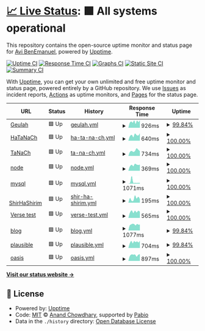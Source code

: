 # [📈 Live Status](https://benemanuel.github.io/status): <!--live status--> **🟩 All systems operational**

This repository contains the open-source uptime monitor and status page for [Avi BenEmanuel](https://geulah.org.il), powered by [Upptime](https://github.com/upptime/upptime).

[![Uptime CI](https://github.com/benemanuel/status/workflows/Uptime%20CI/badge.svg)](https://github.com/benemanuel/status/actions?query=workflow%3A%22Uptime+CI%22)
[![Response Time CI](https://github.com/benemanuel/status/workflows/Response%20Time%20CI/badge.svg)](https://github.com/benemanuel/status/actions?query=workflow%3A%22Response+Time+CI%22)
[![Graphs CI](https://github.com/benemanuel/status/workflows/Graphs%20CI/badge.svg)](https://github.com/benemanuel/status/actions?query=workflow%3A%22Graphs+CI%22)
[![Static Site CI](https://github.com/benemanuel/status/workflows/Static%20Site%20CI/badge.svg)](https://github.com/benemanuel/status/actions?query=workflow%3A%22Static+Site+CI%22)
[![Summary CI](https://github.com/benemanuel/status/workflows/Summary%20CI/badge.svg)](https://github.com/benemanuel/status/actions?query=workflow%3A%22Summary+CI%22)

With [Upptime](https://upptime.js.org), you can get your own unlimited and free uptime monitor and status page, powered entirely by a GitHub repository. We use [Issues](https://github.com/benemanuel/status/issues) as incident reports, [Actions](https://github.com/benemanuel/status/actions) as uptime monitors, and [Pages](https://benemanuel.github.io/status) for the status page.

<!--start: status pages-->
<!-- This summary is generated by Upptime (https://github.com/upptime/upptime) -->
<!-- Do not edit this manually, your changes will be overwritten -->
<!-- prettier-ignore -->
| URL | Status | History | Response Time | Uptime |
| --- | ------ | ------- | ------------- | ------ |
| <img alt="" src="https://icons.duckduckgo.com/ip3/geulah.org.il.ico" height="13"> [Geulah](https://geulah.org.il/) | 🟩 Up | [geulah.yml](https://github.com/benemanuel/status/commits/HEAD/history/geulah.yml) | <details><summary><img alt="Response time graph" src="./graphs/geulah/response-time-week.png" height="20"> 926ms</summary><br><a href="https://benemanuel.github.io/status/history/geulah"><img alt="Response time 631" src="https://img.shields.io/endpoint?url=https%3A%2F%2Fraw.githubusercontent.com%2Fbenemanuel%2Fstatus%2FHEAD%2Fapi%2Fgeulah%2Fresponse-time.json"></a><br><a href="https://benemanuel.github.io/status/history/geulah"><img alt="24-hour response time 754" src="https://img.shields.io/endpoint?url=https%3A%2F%2Fraw.githubusercontent.com%2Fbenemanuel%2Fstatus%2FHEAD%2Fapi%2Fgeulah%2Fresponse-time-day.json"></a><br><a href="https://benemanuel.github.io/status/history/geulah"><img alt="7-day response time 926" src="https://img.shields.io/endpoint?url=https%3A%2F%2Fraw.githubusercontent.com%2Fbenemanuel%2Fstatus%2FHEAD%2Fapi%2Fgeulah%2Fresponse-time-week.json"></a><br><a href="https://benemanuel.github.io/status/history/geulah"><img alt="30-day response time 1003" src="https://img.shields.io/endpoint?url=https%3A%2F%2Fraw.githubusercontent.com%2Fbenemanuel%2Fstatus%2FHEAD%2Fapi%2Fgeulah%2Fresponse-time-month.json"></a><br><a href="https://benemanuel.github.io/status/history/geulah"><img alt="1-year response time 670" src="https://img.shields.io/endpoint?url=https%3A%2F%2Fraw.githubusercontent.com%2Fbenemanuel%2Fstatus%2FHEAD%2Fapi%2Fgeulah%2Fresponse-time-year.json"></a></details> | <details><summary><a href="https://benemanuel.github.io/status/history/geulah">99.84%</a></summary><a href="https://benemanuel.github.io/status/history/geulah"><img alt="All-time uptime 99.98%" src="https://img.shields.io/endpoint?url=https%3A%2F%2Fraw.githubusercontent.com%2Fbenemanuel%2Fstatus%2FHEAD%2Fapi%2Fgeulah%2Fuptime.json"></a><br><a href="https://benemanuel.github.io/status/history/geulah"><img alt="24-hour uptime 100.00%" src="https://img.shields.io/endpoint?url=https%3A%2F%2Fraw.githubusercontent.com%2Fbenemanuel%2Fstatus%2FHEAD%2Fapi%2Fgeulah%2Fuptime-day.json"></a><br><a href="https://benemanuel.github.io/status/history/geulah"><img alt="7-day uptime 99.84%" src="https://img.shields.io/endpoint?url=https%3A%2F%2Fraw.githubusercontent.com%2Fbenemanuel%2Fstatus%2FHEAD%2Fapi%2Fgeulah%2Fuptime-week.json"></a><br><a href="https://benemanuel.github.io/status/history/geulah"><img alt="30-day uptime 99.96%" src="https://img.shields.io/endpoint?url=https%3A%2F%2Fraw.githubusercontent.com%2Fbenemanuel%2Fstatus%2FHEAD%2Fapi%2Fgeulah%2Fuptime-month.json"></a><br><a href="https://benemanuel.github.io/status/history/geulah"><img alt="1-year uptime 99.98%" src="https://img.shields.io/endpoint?url=https%3A%2F%2Fraw.githubusercontent.com%2Fbenemanuel%2Fstatus%2FHEAD%2Fapi%2Fgeulah%2Fuptime-year.json"></a></details>
| <img alt="" src="https://icons.duckduckgo.com/ip3/hatanach.geulah.org.il.ico" height="13"> [HaTaNaCh](https://hatanach.geulah.org.il/) | 🟩 Up | [ha-ta-na-ch.yml](https://github.com/benemanuel/status/commits/HEAD/history/ha-ta-na-ch.yml) | <details><summary><img alt="Response time graph" src="./graphs/ha-ta-na-ch/response-time-week.png" height="20"> 640ms</summary><br><a href="https://benemanuel.github.io/status/history/ha-ta-na-ch"><img alt="Response time 686" src="https://img.shields.io/endpoint?url=https%3A%2F%2Fraw.githubusercontent.com%2Fbenemanuel%2Fstatus%2FHEAD%2Fapi%2Fha-ta-na-ch%2Fresponse-time.json"></a><br><a href="https://benemanuel.github.io/status/history/ha-ta-na-ch"><img alt="24-hour response time 436" src="https://img.shields.io/endpoint?url=https%3A%2F%2Fraw.githubusercontent.com%2Fbenemanuel%2Fstatus%2FHEAD%2Fapi%2Fha-ta-na-ch%2Fresponse-time-day.json"></a><br><a href="https://benemanuel.github.io/status/history/ha-ta-na-ch"><img alt="7-day response time 640" src="https://img.shields.io/endpoint?url=https%3A%2F%2Fraw.githubusercontent.com%2Fbenemanuel%2Fstatus%2FHEAD%2Fapi%2Fha-ta-na-ch%2Fresponse-time-week.json"></a><br><a href="https://benemanuel.github.io/status/history/ha-ta-na-ch"><img alt="30-day response time 621" src="https://img.shields.io/endpoint?url=https%3A%2F%2Fraw.githubusercontent.com%2Fbenemanuel%2Fstatus%2FHEAD%2Fapi%2Fha-ta-na-ch%2Fresponse-time-month.json"></a><br><a href="https://benemanuel.github.io/status/history/ha-ta-na-ch"><img alt="1-year response time 695" src="https://img.shields.io/endpoint?url=https%3A%2F%2Fraw.githubusercontent.com%2Fbenemanuel%2Fstatus%2FHEAD%2Fapi%2Fha-ta-na-ch%2Fresponse-time-year.json"></a></details> | <details><summary><a href="https://benemanuel.github.io/status/history/ha-ta-na-ch">100.00%</a></summary><a href="https://benemanuel.github.io/status/history/ha-ta-na-ch"><img alt="All-time uptime 99.90%" src="https://img.shields.io/endpoint?url=https%3A%2F%2Fraw.githubusercontent.com%2Fbenemanuel%2Fstatus%2FHEAD%2Fapi%2Fha-ta-na-ch%2Fuptime.json"></a><br><a href="https://benemanuel.github.io/status/history/ha-ta-na-ch"><img alt="24-hour uptime 100.00%" src="https://img.shields.io/endpoint?url=https%3A%2F%2Fraw.githubusercontent.com%2Fbenemanuel%2Fstatus%2FHEAD%2Fapi%2Fha-ta-na-ch%2Fuptime-day.json"></a><br><a href="https://benemanuel.github.io/status/history/ha-ta-na-ch"><img alt="7-day uptime 100.00%" src="https://img.shields.io/endpoint?url=https%3A%2F%2Fraw.githubusercontent.com%2Fbenemanuel%2Fstatus%2FHEAD%2Fapi%2Fha-ta-na-ch%2Fuptime-week.json"></a><br><a href="https://benemanuel.github.io/status/history/ha-ta-na-ch"><img alt="30-day uptime 99.14%" src="https://img.shields.io/endpoint?url=https%3A%2F%2Fraw.githubusercontent.com%2Fbenemanuel%2Fstatus%2FHEAD%2Fapi%2Fha-ta-na-ch%2Fuptime-month.json"></a><br><a href="https://benemanuel.github.io/status/history/ha-ta-na-ch"><img alt="1-year uptime 99.89%" src="https://img.shields.io/endpoint?url=https%3A%2F%2Fraw.githubusercontent.com%2Fbenemanuel%2Fstatus%2FHEAD%2Fapi%2Fha-ta-na-ch%2Fuptime-year.json"></a></details>
| <img alt="" src="https://icons.duckduckgo.com/ip3/tanach.geulah.org.il.ico" height="13"> [TaNaCh](https://tanach.geulah.org.il/) | 🟩 Up | [ta-na-ch.yml](https://github.com/benemanuel/status/commits/HEAD/history/ta-na-ch.yml) | <details><summary><img alt="Response time graph" src="./graphs/ta-na-ch/response-time-week.png" height="20"> 734ms</summary><br><a href="https://benemanuel.github.io/status/history/ta-na-ch"><img alt="Response time 711" src="https://img.shields.io/endpoint?url=https%3A%2F%2Fraw.githubusercontent.com%2Fbenemanuel%2Fstatus%2FHEAD%2Fapi%2Fta-na-ch%2Fresponse-time.json"></a><br><a href="https://benemanuel.github.io/status/history/ta-na-ch"><img alt="24-hour response time 947" src="https://img.shields.io/endpoint?url=https%3A%2F%2Fraw.githubusercontent.com%2Fbenemanuel%2Fstatus%2FHEAD%2Fapi%2Fta-na-ch%2Fresponse-time-day.json"></a><br><a href="https://benemanuel.github.io/status/history/ta-na-ch"><img alt="7-day response time 734" src="https://img.shields.io/endpoint?url=https%3A%2F%2Fraw.githubusercontent.com%2Fbenemanuel%2Fstatus%2FHEAD%2Fapi%2Fta-na-ch%2Fresponse-time-week.json"></a><br><a href="https://benemanuel.github.io/status/history/ta-na-ch"><img alt="30-day response time 638" src="https://img.shields.io/endpoint?url=https%3A%2F%2Fraw.githubusercontent.com%2Fbenemanuel%2Fstatus%2FHEAD%2Fapi%2Fta-na-ch%2Fresponse-time-month.json"></a><br><a href="https://benemanuel.github.io/status/history/ta-na-ch"><img alt="1-year response time 711" src="https://img.shields.io/endpoint?url=https%3A%2F%2Fraw.githubusercontent.com%2Fbenemanuel%2Fstatus%2FHEAD%2Fapi%2Fta-na-ch%2Fresponse-time-year.json"></a></details> | <details><summary><a href="https://benemanuel.github.io/status/history/ta-na-ch">100.00%</a></summary><a href="https://benemanuel.github.io/status/history/ta-na-ch"><img alt="All-time uptime 99.71%" src="https://img.shields.io/endpoint?url=https%3A%2F%2Fraw.githubusercontent.com%2Fbenemanuel%2Fstatus%2FHEAD%2Fapi%2Fta-na-ch%2Fuptime.json"></a><br><a href="https://benemanuel.github.io/status/history/ta-na-ch"><img alt="24-hour uptime 100.00%" src="https://img.shields.io/endpoint?url=https%3A%2F%2Fraw.githubusercontent.com%2Fbenemanuel%2Fstatus%2FHEAD%2Fapi%2Fta-na-ch%2Fuptime-day.json"></a><br><a href="https://benemanuel.github.io/status/history/ta-na-ch"><img alt="7-day uptime 100.00%" src="https://img.shields.io/endpoint?url=https%3A%2F%2Fraw.githubusercontent.com%2Fbenemanuel%2Fstatus%2FHEAD%2Fapi%2Fta-na-ch%2Fuptime-week.json"></a><br><a href="https://benemanuel.github.io/status/history/ta-na-ch"><img alt="30-day uptime 99.14%" src="https://img.shields.io/endpoint?url=https%3A%2F%2Fraw.githubusercontent.com%2Fbenemanuel%2Fstatus%2FHEAD%2Fapi%2Fta-na-ch%2Fuptime-month.json"></a><br><a href="https://benemanuel.github.io/status/history/ta-na-ch"><img alt="1-year uptime 99.71%" src="https://img.shields.io/endpoint?url=https%3A%2F%2Fraw.githubusercontent.com%2Fbenemanuel%2Fstatus%2FHEAD%2Fapi%2Fta-na-ch%2Fuptime-year.json"></a></details>
| <img alt="" src="https://icons.duckduckgo.com/ip3/nodejs.geulah.org.il.ico" height="13"> [node](http://nodejs.geulah.org.il:3000/) | 🟩 Up | [node.yml](https://github.com/benemanuel/status/commits/HEAD/history/node.yml) | <details><summary><img alt="Response time graph" src="./graphs/node/response-time-week.png" height="20"> 369ms</summary><br><a href="https://benemanuel.github.io/status/history/node"><img alt="Response time 411" src="https://img.shields.io/endpoint?url=https%3A%2F%2Fraw.githubusercontent.com%2Fbenemanuel%2Fstatus%2FHEAD%2Fapi%2Fnode%2Fresponse-time.json"></a><br><a href="https://benemanuel.github.io/status/history/node"><img alt="24-hour response time 277" src="https://img.shields.io/endpoint?url=https%3A%2F%2Fraw.githubusercontent.com%2Fbenemanuel%2Fstatus%2FHEAD%2Fapi%2Fnode%2Fresponse-time-day.json"></a><br><a href="https://benemanuel.github.io/status/history/node"><img alt="7-day response time 369" src="https://img.shields.io/endpoint?url=https%3A%2F%2Fraw.githubusercontent.com%2Fbenemanuel%2Fstatus%2FHEAD%2Fapi%2Fnode%2Fresponse-time-week.json"></a><br><a href="https://benemanuel.github.io/status/history/node"><img alt="30-day response time 363" src="https://img.shields.io/endpoint?url=https%3A%2F%2Fraw.githubusercontent.com%2Fbenemanuel%2Fstatus%2FHEAD%2Fapi%2Fnode%2Fresponse-time-month.json"></a><br><a href="https://benemanuel.github.io/status/history/node"><img alt="1-year response time 411" src="https://img.shields.io/endpoint?url=https%3A%2F%2Fraw.githubusercontent.com%2Fbenemanuel%2Fstatus%2FHEAD%2Fapi%2Fnode%2Fresponse-time-year.json"></a></details> | <details><summary><a href="https://benemanuel.github.io/status/history/node">100.00%</a></summary><a href="https://benemanuel.github.io/status/history/node"><img alt="All-time uptime 96.27%" src="https://img.shields.io/endpoint?url=https%3A%2F%2Fraw.githubusercontent.com%2Fbenemanuel%2Fstatus%2FHEAD%2Fapi%2Fnode%2Fuptime.json"></a><br><a href="https://benemanuel.github.io/status/history/node"><img alt="24-hour uptime 100.00%" src="https://img.shields.io/endpoint?url=https%3A%2F%2Fraw.githubusercontent.com%2Fbenemanuel%2Fstatus%2FHEAD%2Fapi%2Fnode%2Fuptime-day.json"></a><br><a href="https://benemanuel.github.io/status/history/node"><img alt="7-day uptime 100.00%" src="https://img.shields.io/endpoint?url=https%3A%2F%2Fraw.githubusercontent.com%2Fbenemanuel%2Fstatus%2FHEAD%2Fapi%2Fnode%2Fuptime-week.json"></a><br><a href="https://benemanuel.github.io/status/history/node"><img alt="30-day uptime 100.00%" src="https://img.shields.io/endpoint?url=https%3A%2F%2Fraw.githubusercontent.com%2Fbenemanuel%2Fstatus%2FHEAD%2Fapi%2Fnode%2Fuptime-month.json"></a><br><a href="https://benemanuel.github.io/status/history/node"><img alt="1-year uptime 96.27%" src="https://img.shields.io/endpoint?url=https%3A%2F%2Fraw.githubusercontent.com%2Fbenemanuel%2Fstatus%2FHEAD%2Fapi%2Fnode%2Fuptime-year.json"></a></details>
| <img alt="" src="https://icons.duckduckgo.com/ip3/mysql.geulah.org.il.ico" height="13"> [mysql](http://mysql.geulah.org.il/) | 🟩 Up | [mysql.yml](https://github.com/benemanuel/status/commits/HEAD/history/mysql.yml) | <details><summary><img alt="Response time graph" src="./graphs/mysql/response-time-week.png" height="20"> 1071ms</summary><br><a href="https://benemanuel.github.io/status/history/mysql"><img alt="Response time 510" src="https://img.shields.io/endpoint?url=https%3A%2F%2Fraw.githubusercontent.com%2Fbenemanuel%2Fstatus%2FHEAD%2Fapi%2Fmysql%2Fresponse-time.json"></a><br><a href="https://benemanuel.github.io/status/history/mysql"><img alt="24-hour response time 302" src="https://img.shields.io/endpoint?url=https%3A%2F%2Fraw.githubusercontent.com%2Fbenemanuel%2Fstatus%2FHEAD%2Fapi%2Fmysql%2Fresponse-time-day.json"></a><br><a href="https://benemanuel.github.io/status/history/mysql"><img alt="7-day response time 1071" src="https://img.shields.io/endpoint?url=https%3A%2F%2Fraw.githubusercontent.com%2Fbenemanuel%2Fstatus%2FHEAD%2Fapi%2Fmysql%2Fresponse-time-week.json"></a><br><a href="https://benemanuel.github.io/status/history/mysql"><img alt="30-day response time 581" src="https://img.shields.io/endpoint?url=https%3A%2F%2Fraw.githubusercontent.com%2Fbenemanuel%2Fstatus%2FHEAD%2Fapi%2Fmysql%2Fresponse-time-month.json"></a><br><a href="https://benemanuel.github.io/status/history/mysql"><img alt="1-year response time 510" src="https://img.shields.io/endpoint?url=https%3A%2F%2Fraw.githubusercontent.com%2Fbenemanuel%2Fstatus%2FHEAD%2Fapi%2Fmysql%2Fresponse-time-year.json"></a></details> | <details><summary><a href="https://benemanuel.github.io/status/history/mysql">100.00%</a></summary><a href="https://benemanuel.github.io/status/history/mysql"><img alt="All-time uptime 99.75%" src="https://img.shields.io/endpoint?url=https%3A%2F%2Fraw.githubusercontent.com%2Fbenemanuel%2Fstatus%2FHEAD%2Fapi%2Fmysql%2Fuptime.json"></a><br><a href="https://benemanuel.github.io/status/history/mysql"><img alt="24-hour uptime 100.00%" src="https://img.shields.io/endpoint?url=https%3A%2F%2Fraw.githubusercontent.com%2Fbenemanuel%2Fstatus%2FHEAD%2Fapi%2Fmysql%2Fuptime-day.json"></a><br><a href="https://benemanuel.github.io/status/history/mysql"><img alt="7-day uptime 100.00%" src="https://img.shields.io/endpoint?url=https%3A%2F%2Fraw.githubusercontent.com%2Fbenemanuel%2Fstatus%2FHEAD%2Fapi%2Fmysql%2Fuptime-week.json"></a><br><a href="https://benemanuel.github.io/status/history/mysql"><img alt="30-day uptime 100.00%" src="https://img.shields.io/endpoint?url=https%3A%2F%2Fraw.githubusercontent.com%2Fbenemanuel%2Fstatus%2FHEAD%2Fapi%2Fmysql%2Fuptime-month.json"></a><br><a href="https://benemanuel.github.io/status/history/mysql"><img alt="1-year uptime 99.75%" src="https://img.shields.io/endpoint?url=https%3A%2F%2Fraw.githubusercontent.com%2Fbenemanuel%2Fstatus%2FHEAD%2Fapi%2Fmysql%2Fuptime-year.json"></a></details>
| <img alt="" src="https://icons.duckduckgo.com/ip3/shirhashirim.org.il.ico" height="13"> [ShirHaShirim](https://shirhashirim.org.il/) | 🟩 Up | [shir-ha-shirim.yml](https://github.com/benemanuel/status/commits/HEAD/history/shir-ha-shirim.yml) | <details><summary><img alt="Response time graph" src="./graphs/shir-ha-shirim/response-time-week.png" height="20"> 195ms</summary><br><a href="https://benemanuel.github.io/status/history/shir-ha-shirim"><img alt="Response time 194" src="https://img.shields.io/endpoint?url=https%3A%2F%2Fraw.githubusercontent.com%2Fbenemanuel%2Fstatus%2FHEAD%2Fapi%2Fshir-ha-shirim%2Fresponse-time.json"></a><br><a href="https://benemanuel.github.io/status/history/shir-ha-shirim"><img alt="24-hour response time 99" src="https://img.shields.io/endpoint?url=https%3A%2F%2Fraw.githubusercontent.com%2Fbenemanuel%2Fstatus%2FHEAD%2Fapi%2Fshir-ha-shirim%2Fresponse-time-day.json"></a><br><a href="https://benemanuel.github.io/status/history/shir-ha-shirim"><img alt="7-day response time 195" src="https://img.shields.io/endpoint?url=https%3A%2F%2Fraw.githubusercontent.com%2Fbenemanuel%2Fstatus%2FHEAD%2Fapi%2Fshir-ha-shirim%2Fresponse-time-week.json"></a><br><a href="https://benemanuel.github.io/status/history/shir-ha-shirim"><img alt="30-day response time 177" src="https://img.shields.io/endpoint?url=https%3A%2F%2Fraw.githubusercontent.com%2Fbenemanuel%2Fstatus%2FHEAD%2Fapi%2Fshir-ha-shirim%2Fresponse-time-month.json"></a><br><a href="https://benemanuel.github.io/status/history/shir-ha-shirim"><img alt="1-year response time 196" src="https://img.shields.io/endpoint?url=https%3A%2F%2Fraw.githubusercontent.com%2Fbenemanuel%2Fstatus%2FHEAD%2Fapi%2Fshir-ha-shirim%2Fresponse-time-year.json"></a></details> | <details><summary><a href="https://benemanuel.github.io/status/history/shir-ha-shirim">100.00%</a></summary><a href="https://benemanuel.github.io/status/history/shir-ha-shirim"><img alt="All-time uptime 100.00%" src="https://img.shields.io/endpoint?url=https%3A%2F%2Fraw.githubusercontent.com%2Fbenemanuel%2Fstatus%2FHEAD%2Fapi%2Fshir-ha-shirim%2Fuptime.json"></a><br><a href="https://benemanuel.github.io/status/history/shir-ha-shirim"><img alt="24-hour uptime 100.00%" src="https://img.shields.io/endpoint?url=https%3A%2F%2Fraw.githubusercontent.com%2Fbenemanuel%2Fstatus%2FHEAD%2Fapi%2Fshir-ha-shirim%2Fuptime-day.json"></a><br><a href="https://benemanuel.github.io/status/history/shir-ha-shirim"><img alt="7-day uptime 100.00%" src="https://img.shields.io/endpoint?url=https%3A%2F%2Fraw.githubusercontent.com%2Fbenemanuel%2Fstatus%2FHEAD%2Fapi%2Fshir-ha-shirim%2Fuptime-week.json"></a><br><a href="https://benemanuel.github.io/status/history/shir-ha-shirim"><img alt="30-day uptime 100.00%" src="https://img.shields.io/endpoint?url=https%3A%2F%2Fraw.githubusercontent.com%2Fbenemanuel%2Fstatus%2FHEAD%2Fapi%2Fshir-ha-shirim%2Fuptime-month.json"></a><br><a href="https://benemanuel.github.io/status/history/shir-ha-shirim"><img alt="1-year uptime 100.00%" src="https://img.shields.io/endpoint?url=https%3A%2F%2Fraw.githubusercontent.com%2Fbenemanuel%2Fstatus%2FHEAD%2Fapi%2Fshir-ha-shirim%2Fuptime-year.json"></a></details>
| <img alt="" src="https://icons.duckduckgo.com/ip3/hatanach.geulah.org.il.ico" height="13"> [Verse test](https://hatanach.geulah.org.il/verse/?cit=Zeph3:8&text) | 🟩 Up | [verse-test.yml](https://github.com/benemanuel/status/commits/HEAD/history/verse-test.yml) | <details><summary><img alt="Response time graph" src="./graphs/verse-test/response-time-week.png" height="20"> 565ms</summary><br><a href="https://benemanuel.github.io/status/history/verse-test"><img alt="Response time 770" src="https://img.shields.io/endpoint?url=https%3A%2F%2Fraw.githubusercontent.com%2Fbenemanuel%2Fstatus%2FHEAD%2Fapi%2Fverse-test%2Fresponse-time.json"></a><br><a href="https://benemanuel.github.io/status/history/verse-test"><img alt="24-hour response time 474" src="https://img.shields.io/endpoint?url=https%3A%2F%2Fraw.githubusercontent.com%2Fbenemanuel%2Fstatus%2FHEAD%2Fapi%2Fverse-test%2Fresponse-time-day.json"></a><br><a href="https://benemanuel.github.io/status/history/verse-test"><img alt="7-day response time 565" src="https://img.shields.io/endpoint?url=https%3A%2F%2Fraw.githubusercontent.com%2Fbenemanuel%2Fstatus%2FHEAD%2Fapi%2Fverse-test%2Fresponse-time-week.json"></a><br><a href="https://benemanuel.github.io/status/history/verse-test"><img alt="30-day response time 2103" src="https://img.shields.io/endpoint?url=https%3A%2F%2Fraw.githubusercontent.com%2Fbenemanuel%2Fstatus%2FHEAD%2Fapi%2Fverse-test%2Fresponse-time-month.json"></a><br><a href="https://benemanuel.github.io/status/history/verse-test"><img alt="1-year response time 871" src="https://img.shields.io/endpoint?url=https%3A%2F%2Fraw.githubusercontent.com%2Fbenemanuel%2Fstatus%2FHEAD%2Fapi%2Fverse-test%2Fresponse-time-year.json"></a></details> | <details><summary><a href="https://benemanuel.github.io/status/history/verse-test">100.00%</a></summary><a href="https://benemanuel.github.io/status/history/verse-test"><img alt="All-time uptime 99.56%" src="https://img.shields.io/endpoint?url=https%3A%2F%2Fraw.githubusercontent.com%2Fbenemanuel%2Fstatus%2FHEAD%2Fapi%2Fverse-test%2Fuptime.json"></a><br><a href="https://benemanuel.github.io/status/history/verse-test"><img alt="24-hour uptime 100.00%" src="https://img.shields.io/endpoint?url=https%3A%2F%2Fraw.githubusercontent.com%2Fbenemanuel%2Fstatus%2FHEAD%2Fapi%2Fverse-test%2Fuptime-day.json"></a><br><a href="https://benemanuel.github.io/status/history/verse-test"><img alt="7-day uptime 100.00%" src="https://img.shields.io/endpoint?url=https%3A%2F%2Fraw.githubusercontent.com%2Fbenemanuel%2Fstatus%2FHEAD%2Fapi%2Fverse-test%2Fuptime-week.json"></a><br><a href="https://benemanuel.github.io/status/history/verse-test"><img alt="30-day uptime 99.14%" src="https://img.shields.io/endpoint?url=https%3A%2F%2Fraw.githubusercontent.com%2Fbenemanuel%2Fstatus%2FHEAD%2Fapi%2Fverse-test%2Fuptime-month.json"></a><br><a href="https://benemanuel.github.io/status/history/verse-test"><img alt="1-year uptime 99.47%" src="https://img.shields.io/endpoint?url=https%3A%2F%2Fraw.githubusercontent.com%2Fbenemanuel%2Fstatus%2FHEAD%2Fapi%2Fverse-test%2Fuptime-year.json"></a></details>
| <img alt="" src="https://icons.duckduckgo.com/ip3/benemanuel.geulah.org.il.ico" height="13"> [blog](https://benemanuel.geulah.org.il/feed.xml) | 🟩 Up | [blog.yml](https://github.com/benemanuel/status/commits/HEAD/history/blog.yml) | <details><summary><img alt="Response time graph" src="./graphs/blog/response-time-week.png" height="20"> 1077ms</summary><br><a href="https://benemanuel.github.io/status/history/blog"><img alt="Response time 919" src="https://img.shields.io/endpoint?url=https%3A%2F%2Fraw.githubusercontent.com%2Fbenemanuel%2Fstatus%2FHEAD%2Fapi%2Fblog%2Fresponse-time.json"></a><br><a href="https://benemanuel.github.io/status/history/blog"><img alt="24-hour response time 932" src="https://img.shields.io/endpoint?url=https%3A%2F%2Fraw.githubusercontent.com%2Fbenemanuel%2Fstatus%2FHEAD%2Fapi%2Fblog%2Fresponse-time-day.json"></a><br><a href="https://benemanuel.github.io/status/history/blog"><img alt="7-day response time 1077" src="https://img.shields.io/endpoint?url=https%3A%2F%2Fraw.githubusercontent.com%2Fbenemanuel%2Fstatus%2FHEAD%2Fapi%2Fblog%2Fresponse-time-week.json"></a><br><a href="https://benemanuel.github.io/status/history/blog"><img alt="30-day response time 1019" src="https://img.shields.io/endpoint?url=https%3A%2F%2Fraw.githubusercontent.com%2Fbenemanuel%2Fstatus%2FHEAD%2Fapi%2Fblog%2Fresponse-time-month.json"></a><br><a href="https://benemanuel.github.io/status/history/blog"><img alt="1-year response time 922" src="https://img.shields.io/endpoint?url=https%3A%2F%2Fraw.githubusercontent.com%2Fbenemanuel%2Fstatus%2FHEAD%2Fapi%2Fblog%2Fresponse-time-year.json"></a></details> | <details><summary><a href="https://benemanuel.github.io/status/history/blog">99.84%</a></summary><a href="https://benemanuel.github.io/status/history/blog"><img alt="All-time uptime 99.26%" src="https://img.shields.io/endpoint?url=https%3A%2F%2Fraw.githubusercontent.com%2Fbenemanuel%2Fstatus%2FHEAD%2Fapi%2Fblog%2Fuptime.json"></a><br><a href="https://benemanuel.github.io/status/history/blog"><img alt="24-hour uptime 100.00%" src="https://img.shields.io/endpoint?url=https%3A%2F%2Fraw.githubusercontent.com%2Fbenemanuel%2Fstatus%2FHEAD%2Fapi%2Fblog%2Fuptime-day.json"></a><br><a href="https://benemanuel.github.io/status/history/blog"><img alt="7-day uptime 99.84%" src="https://img.shields.io/endpoint?url=https%3A%2F%2Fraw.githubusercontent.com%2Fbenemanuel%2Fstatus%2FHEAD%2Fapi%2Fblog%2Fuptime-week.json"></a><br><a href="https://benemanuel.github.io/status/history/blog"><img alt="30-day uptime 99.96%" src="https://img.shields.io/endpoint?url=https%3A%2F%2Fraw.githubusercontent.com%2Fbenemanuel%2Fstatus%2FHEAD%2Fapi%2Fblog%2Fuptime-month.json"></a><br><a href="https://benemanuel.github.io/status/history/blog"><img alt="1-year uptime 99.09%" src="https://img.shields.io/endpoint?url=https%3A%2F%2Fraw.githubusercontent.com%2Fbenemanuel%2Fstatus%2FHEAD%2Fapi%2Fblog%2Fuptime-year.json"></a></details>
| <img alt="" src="https://icons.duckduckgo.com/ip3/plausible.geulah.org.il.ico" height="13"> [plausible](https://plausible.geulah.org.il/) | 🟩 Up | [plausible.yml](https://github.com/benemanuel/status/commits/HEAD/history/plausible.yml) | <details><summary><img alt="Response time graph" src="./graphs/plausible/response-time-week.png" height="20"> 704ms</summary><br><a href="https://benemanuel.github.io/status/history/plausible"><img alt="Response time 610" src="https://img.shields.io/endpoint?url=https%3A%2F%2Fraw.githubusercontent.com%2Fbenemanuel%2Fstatus%2FHEAD%2Fapi%2Fplausible%2Fresponse-time.json"></a><br><a href="https://benemanuel.github.io/status/history/plausible"><img alt="24-hour response time 579" src="https://img.shields.io/endpoint?url=https%3A%2F%2Fraw.githubusercontent.com%2Fbenemanuel%2Fstatus%2FHEAD%2Fapi%2Fplausible%2Fresponse-time-day.json"></a><br><a href="https://benemanuel.github.io/status/history/plausible"><img alt="7-day response time 704" src="https://img.shields.io/endpoint?url=https%3A%2F%2Fraw.githubusercontent.com%2Fbenemanuel%2Fstatus%2FHEAD%2Fapi%2Fplausible%2Fresponse-time-week.json"></a><br><a href="https://benemanuel.github.io/status/history/plausible"><img alt="30-day response time 685" src="https://img.shields.io/endpoint?url=https%3A%2F%2Fraw.githubusercontent.com%2Fbenemanuel%2Fstatus%2FHEAD%2Fapi%2Fplausible%2Fresponse-time-month.json"></a><br><a href="https://benemanuel.github.io/status/history/plausible"><img alt="1-year response time 617" src="https://img.shields.io/endpoint?url=https%3A%2F%2Fraw.githubusercontent.com%2Fbenemanuel%2Fstatus%2FHEAD%2Fapi%2Fplausible%2Fresponse-time-year.json"></a></details> | <details><summary><a href="https://benemanuel.github.io/status/history/plausible">99.84%</a></summary><a href="https://benemanuel.github.io/status/history/plausible"><img alt="All-time uptime 99.97%" src="https://img.shields.io/endpoint?url=https%3A%2F%2Fraw.githubusercontent.com%2Fbenemanuel%2Fstatus%2FHEAD%2Fapi%2Fplausible%2Fuptime.json"></a><br><a href="https://benemanuel.github.io/status/history/plausible"><img alt="24-hour uptime 100.00%" src="https://img.shields.io/endpoint?url=https%3A%2F%2Fraw.githubusercontent.com%2Fbenemanuel%2Fstatus%2FHEAD%2Fapi%2Fplausible%2Fuptime-day.json"></a><br><a href="https://benemanuel.github.io/status/history/plausible"><img alt="7-day uptime 99.84%" src="https://img.shields.io/endpoint?url=https%3A%2F%2Fraw.githubusercontent.com%2Fbenemanuel%2Fstatus%2FHEAD%2Fapi%2Fplausible%2Fuptime-week.json"></a><br><a href="https://benemanuel.github.io/status/history/plausible"><img alt="30-day uptime 99.96%" src="https://img.shields.io/endpoint?url=https%3A%2F%2Fraw.githubusercontent.com%2Fbenemanuel%2Fstatus%2FHEAD%2Fapi%2Fplausible%2Fuptime-month.json"></a><br><a href="https://benemanuel.github.io/status/history/plausible"><img alt="1-year uptime 99.96%" src="https://img.shields.io/endpoint?url=https%3A%2F%2Fraw.githubusercontent.com%2Fbenemanuel%2Fstatus%2FHEAD%2Fapi%2Fplausible%2Fuptime-year.json"></a></details>
| <img alt="" src="https://icons.duckduckgo.com/ip3/benemanuel.space.ico" height="13"> [oasis](https://benemanuel.space/) | 🟩 Up | [oasis.yml](https://github.com/benemanuel/status/commits/HEAD/history/oasis.yml) | <details><summary><img alt="Response time graph" src="./graphs/oasis/response-time-week.png" height="20"> 897ms</summary><br><a href="https://benemanuel.github.io/status/history/oasis"><img alt="Response time 897" src="https://img.shields.io/endpoint?url=https%3A%2F%2Fraw.githubusercontent.com%2Fbenemanuel%2Fstatus%2FHEAD%2Fapi%2Foasis%2Fresponse-time.json"></a><br><a href="https://benemanuel.github.io/status/history/oasis"><img alt="24-hour response time 677" src="https://img.shields.io/endpoint?url=https%3A%2F%2Fraw.githubusercontent.com%2Fbenemanuel%2Fstatus%2FHEAD%2Fapi%2Foasis%2Fresponse-time-day.json"></a><br><a href="https://benemanuel.github.io/status/history/oasis"><img alt="7-day response time 897" src="https://img.shields.io/endpoint?url=https%3A%2F%2Fraw.githubusercontent.com%2Fbenemanuel%2Fstatus%2FHEAD%2Fapi%2Foasis%2Fresponse-time-week.json"></a><br><a href="https://benemanuel.github.io/status/history/oasis"><img alt="30-day response time 886" src="https://img.shields.io/endpoint?url=https%3A%2F%2Fraw.githubusercontent.com%2Fbenemanuel%2Fstatus%2FHEAD%2Fapi%2Foasis%2Fresponse-time-month.json"></a><br><a href="https://benemanuel.github.io/status/history/oasis"><img alt="1-year response time 897" src="https://img.shields.io/endpoint?url=https%3A%2F%2Fraw.githubusercontent.com%2Fbenemanuel%2Fstatus%2FHEAD%2Fapi%2Foasis%2Fresponse-time-year.json"></a></details> | <details><summary><a href="https://benemanuel.github.io/status/history/oasis">100.00%</a></summary><a href="https://benemanuel.github.io/status/history/oasis"><img alt="All-time uptime 100.00%" src="https://img.shields.io/endpoint?url=https%3A%2F%2Fraw.githubusercontent.com%2Fbenemanuel%2Fstatus%2FHEAD%2Fapi%2Foasis%2Fuptime.json"></a><br><a href="https://benemanuel.github.io/status/history/oasis"><img alt="24-hour uptime 100.00%" src="https://img.shields.io/endpoint?url=https%3A%2F%2Fraw.githubusercontent.com%2Fbenemanuel%2Fstatus%2FHEAD%2Fapi%2Foasis%2Fuptime-day.json"></a><br><a href="https://benemanuel.github.io/status/history/oasis"><img alt="7-day uptime 100.00%" src="https://img.shields.io/endpoint?url=https%3A%2F%2Fraw.githubusercontent.com%2Fbenemanuel%2Fstatus%2FHEAD%2Fapi%2Foasis%2Fuptime-week.json"></a><br><a href="https://benemanuel.github.io/status/history/oasis"><img alt="30-day uptime 100.00%" src="https://img.shields.io/endpoint?url=https%3A%2F%2Fraw.githubusercontent.com%2Fbenemanuel%2Fstatus%2FHEAD%2Fapi%2Foasis%2Fuptime-month.json"></a><br><a href="https://benemanuel.github.io/status/history/oasis"><img alt="1-year uptime 100.00%" src="https://img.shields.io/endpoint?url=https%3A%2F%2Fraw.githubusercontent.com%2Fbenemanuel%2Fstatus%2FHEAD%2Fapi%2Foasis%2Fuptime-year.json"></a></details>

<!--end: status pages-->

[**Visit our status website →**](https://benemanuel.github.io/status)

## 📄 License

- Powered by: [Upptime](https://github.com/upptime/upptime)
- Code: [MIT](./LICENSE) © [Anand Chowdhary](https://anandchowdhary.com), supported by [Pabio](https://pabio.com)
- Data in the `./history` directory: [Open Database License](https://opendatacommons.org/licenses/odbl/1-0/)
